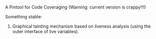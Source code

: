 A Pintool for Code Coveraging (Warning: current version is crappy!!!)

Something stable:

1. Graphical tainting mechanism based on liveness analysis (using the outer interface of live variables).